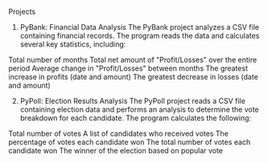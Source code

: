 Projects
1. PyBank: Financial Data Analysis
The PyBank project analyzes a CSV file containing financial records. The program reads the data and calculates several key statistics, including:

Total number of months
Total net amount of "Profit/Losses" over the entire period
Average change in "Profit/Losses" between months
The greatest increase in profits (date and amount)
The greatest decrease in losses (date and amount)

2. PyPoll: Election Results Analysis
The PyPoll project reads a CSV file containing election data and performs an analysis to determine the vote breakdown for each candidate. The program calculates the following:

Total number of votes
A list of candidates who received votes
The percentage of votes each candidate won
The total number of votes each candidate won
The winner of the election based on popular vote
